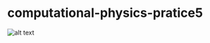 # computational-physics-pratice5
![alt text](http://www.smallplanet.com/soapbox/wp-content/uploads/2018/06/1plqdg.jpg)
